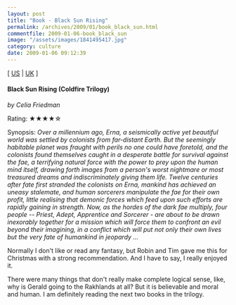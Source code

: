 ```yaml
---
layout: post
title: "Book - Black Sun Rising"
permalink: /archives/2009/01/book_black_sun.html
commentfile: 2009-01-06-book_black_sun
image: "/assets/images/1841495417.jpg"
category: culture
date: 2009-01-06 09:12:39
---
```


\[ [US](http://www.amazon.com/o/asin/1841495417) | [UK](http://www.amazon.co.uk/o/asin/1841495417) \]

#### Black Sun Rising (Coldfire Trilogy)

<em>by Celia Friedman</em>

Rating: ★★★★☆

<div class="book_synopsis" markdown="1">
Synopsis: <em>Over a millennium ago, Erna, a seismically active yet beautiful world was settled by colonists from far-distant Earth. But the seemingly habitable planet was fraught with perils no one could have foretold, and the colonists found themselves caught in a desperate battle for survival against the fae, a terrifying natural force with the power to prey upon the human mind itself, drawing forth images from a person's worst nightmare or most treasured dreams and indiscriminately giving them life. Twelve centuries after fate first stranded the colonists on Erna, mankind has achieved an uneasy stalemate, and human sorcerers manipulate the fae for their own profit, little realising that demonic forces which feed upon such efforts are rapidly gaining in strength. Now, as the hordes of the dark fae multiply, four people -- Priest, Adept, Apprentice and Sorcerer - are about to be drawn inexorably together for a mission which will force them to confront an evil beyond their imagining, in a conflict which will put not only their own lives but the very fate of humankind in jeopardy ...</em>
</div>

Normally I don't like or read any fantasy, but Robin and Tim gave me this for Christmas with a strong recommendation. And I have to say, I really enjoyed it.

There were many things that don't really make complete logical sense, like, why is Gerald going to the Rakhlands at all? But it is believable and moral and human. I am definitely reading the next two books in the trilogy.
